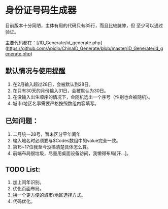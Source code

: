 # 身份证号码生成器  
目前版本十分简陋，主体有用的代码只有35行，而且比较臃肿，但 至少可以通过验证。

主要代码都在：[/ID_Generate/id_generate.php] (https://github.com/Apiclo/ChinaID_Generate/blob/master/ID_Generate/id_generate.php)  
## 默认情况与使用提醒
1. 在2月输入超过28日，会被默认到28日。
2. 在只有30天的月份输入31日，会被默认为30日。
3. 在没输入出生顺序的情况下，会随机选出一个序号（性别也会被随机）。
4. 城市/地区名事需要严格按照数组内容填写。    

## 已知问题： 
1. 二月统一28号，暂未区分平年闰年  
2. 输入地名时必须要与$Codes数组中的value完全一致。
3. 第15~17位我至今没搞清楚具体怎么算。
4. 前端布局很垃圾，尽量用桌面设备访问，我懒得布局[汗...]。

## TODO List:
1. 加上闰年识别。
2. 优化页面布局。
3. 换一个更方便的城市/地区选择方式。
4. 代码优化。
